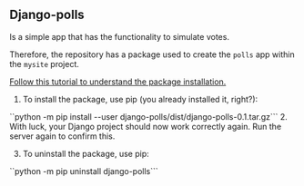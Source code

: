 ## Django-polls

Is a simple app that has the functionality to simulate votes.

Therefore, the repository has a package used to create the `polls` app within 
the ```mysite``` project. 

[Follow this tutorial to understand the package installation.](./django-polls/README.rst)


1. To install the package, use pip (you already installed it, right?):

``python -m pip install --user django-polls/dist/django-polls-0.1.tar.gz```
2. With luck, your Django project should now work correctly again. Run the server again to confirm this.

3. To uninstall the package, use pip:

``python -m pip uninstall django-polls```